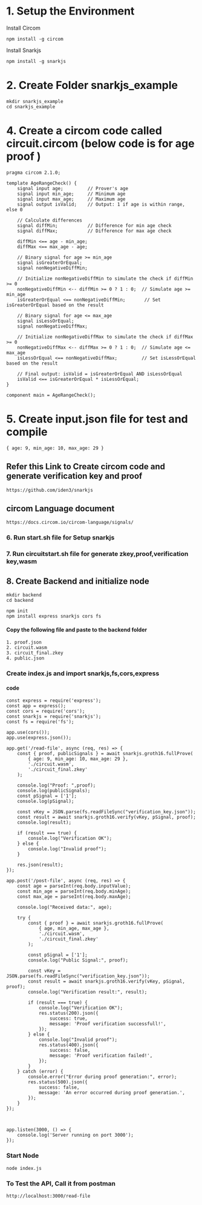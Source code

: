 # 1. Setup the Environment
Install Circom 
```
npm install -g circom
```

Install Snarkjs
```
npm install -g snarkjs
```
# 2. Create Folder snarkjs_example
```
mkdir snarkjs_example
cd snarkjs_example
```
# 4. Create a circom code called circuit.circom (below code is for age proof )
```
pragma circom 2.1.0;

template AgeRangeCheck() {
    signal input age;         // Prover's age
    signal input min_age;     // Minimum age
    signal input max_age;     // Maximum age
    signal output isValid;    // Output: 1 if age is within range, else 0

    // Calculate differences
    signal diffMin;           // Difference for min age check
    signal diffMax;           // Difference for max age check

    diffMin <== age - min_age;
    diffMax <== max_age - age;

    // Binary signal for age >= min_age
    signal isGreaterOrEqual;
    signal nonNegativeDiffMin;

    // Initialize nonNegativeDiffMin to simulate the check if diffMin >= 0
    nonNegativeDiffMin <-- diffMin >= 0 ? 1 : 0;  // Simulate age >= min_age
    isGreaterOrEqual <== nonNegativeDiffMin;       // Set isGreaterOrEqual based on the result

    // Binary signal for age <= max_age
    signal isLessOrEqual;
    signal nonNegativeDiffMax;

    // Initialize nonNegativeDiffMax to simulate the check if diffMax >= 0
    nonNegativeDiffMax <-- diffMax >= 0 ? 1 : 0;  // Simulate age <= max_age
    isLessOrEqual <== nonNegativeDiffMax;         // Set isLessOrEqual based on the result

    // Final output: isValid = isGreaterOrEqual AND isLessOrEqual
    isValid <== isGreaterOrEqual * isLessOrEqual;
}

component main = AgeRangeCheck();

```
# 5. Create input.json file for test and compile
```
{ age: 9, min_age: 10, max_age: 29 }
```

## Refer this Link to Create circom code and generate verification key and proof
```
https://github.com/iden3/snarkjs
```

## circom Language document
```
https://docs.circom.io/circom-language/signals/
```
### 6. Run start.sh file for Setup snarkjs 
### 7. Run circuitstart.sh file for generate zkey,proof,verification key,wasm
## 8. Create Backend and initialize node
```
mkdir backend
cd backend
```
```
npm init
npm install express snarkjs cors fs
```
#### Copy the following file and paste to the backend folder
    1. proof.json
    2. circuit.wasm
    3. circuit_final.zkey
    4. public.json
###  Create index.js and import snarkjs,fs,cors,express
#### code
```
const express = require('express');
const app = express();
const cors = require('cors');
const snarkjs = require('snarkjs');
const fs = require('fs');

app.use(cors());
app.use(express.json()); 

app.get('/read-file', async (req, res) => {
    const { proof, publicSignals } = await snarkjs.groth16.fullProve(
        { age: 9, min_age: 10, max_age: 29 },
        './circuit.wasm',
        './circuit_final.zkey'
    );

    console.log("Proof: ",proof);
    console.log(publicSignals);
    const pSignal = ['1'];
    console.log(pSignal);

    const vKey = JSON.parse(fs.readFileSync("verification_key.json"));
    const result = await snarkjs.groth16.verify(vKey, pSignal, proof);
    console.log(result);

    if (result === true) {
        console.log("Verification OK");
    } else {
        console.log("Invalid proof");
    }

    res.json(result);
});

app.post('/post-file', async (req, res) => {
    const age = parseInt(req.body.inputValue);
    const min_age = parseInt(req.body.minAge);
    const max_age = parseInt(req.body.maxAge);

    console.log("Received data:", age);

    try {
        const { proof } = await snarkjs.groth16.fullProve(
            { age, min_age, max_age },
            './circuit.wasm',
            './circuit_final.zkey'
        );

        const pSignal = ['1']; 
        console.log("Public Signal:", proof);

        const vKey = JSON.parse(fs.readFileSync("verification_key.json"));
        const result = await snarkjs.groth16.verify(vKey, pSignal, proof);
        console.log("Verification result:", result);

        if (result === true) {
            console.log("Verification OK");
            res.status(200).json({
                success: true,
                message: 'Proof verification successfull!',
            });
        } else {
            console.log("Invalid proof");
            res.status(400).json({
                success: false,
                message: 'Proof verification failed!',
            });
        }
    } catch (error) {
        console.error("Error during proof generation:", error);
        res.status(500).json({
            success: false,
            message: 'An error occurred during proof generation.',
        });
    }
});



app.listen(3000, () => {
    console.log('Server running on port 3000');
});
```
### Start Node
```
node index.js
```
### To Test the API, Call it from postman
```
http://localhost:3000/read-file

```
